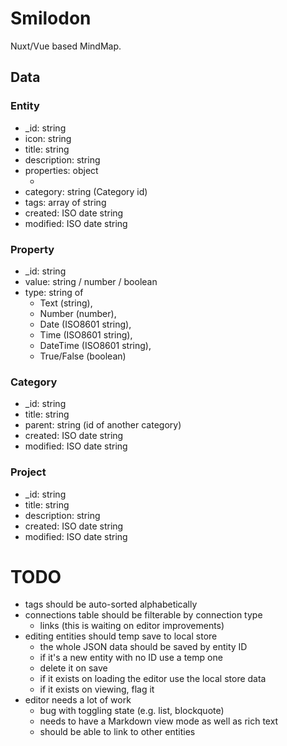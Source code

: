 
# Smilodon

Nuxt/Vue based MindMap.

## Data

### Entity

- \_id: string
- icon: string
- title: string
- description: string
- properties: object
  + [key]: Property
- category: string (Category id)
- tags: array of string
- created: ISO date string
- modified: ISO date string

### Property

- \_id: string
- value: string / number / boolean
- type: string of
  + Text (string),
  + Number (number),
  + Date (ISO8601 string),
  + Time (ISO8601 string),
  + DateTime (ISO8601 string),
  + True/False (boolean)

### Category

- \_id: string
- title: string
- parent: string (id of another category)
- created: ISO date string
- modified: ISO date string

### Project

- \_id: string
- title: string
- description: string
- created: ISO date string
- modified: ISO date string

# TODO

- tags should be auto-sorted alphabetically
- connections table should be filterable by connection type
  + links (this is waiting on editor improvements)
- editing entities should temp save to local store
  + the whole JSON data should be saved by entity ID
  + if it's a new entity with no ID use a temp one
  + delete it on save
  + if it exists on loading the editor use the local store data
  + if it exists on viewing, flag it
- editor needs a lot of work
  + bug with toggling state (e.g. list, blockquote)
  + needs to have a Markdown view mode as well as rich text
  + should be able to link to other entities




